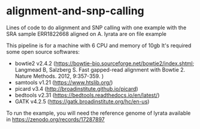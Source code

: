 # alignment-and-snp-calling
Lines of code to do alignment and SNP calling with one example with the SRA sample ERR1822668 aligned on A. lyrata are on file example

This pipeline is for a machine with 6 CPU and memory of 10gb
It's required some open source softwares:
- bowtie2 v2.4.2 (https://bowtie-bio.sourceforge.net/bowtie2/index.shtml; Langmead B, Salzberg S. Fast gapped-read alignment with Bowtie 2. Nature Methods. 2012, 9:357-359. )
- samtools v1.21 (https://www.htslib.org/)
- picard v3.4 (http://broadinstitute.github.io/picard)
- bedtools v2.31 (https://bedtools.readthedocs.io/en/latest/)
- GATK v4.2.5 (https://gatk.broadinstitute.org/hc/en-us)

To run the example, you will need the reference genome of lyrata available in https://zenodo.org/records/17287897 
